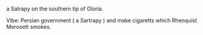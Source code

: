 a Satrapy on the southern tip of Gloria.

Vibe: Persian government ( a Sartrapy ) and make cigaretts which Rhenquist Merosett smokes.